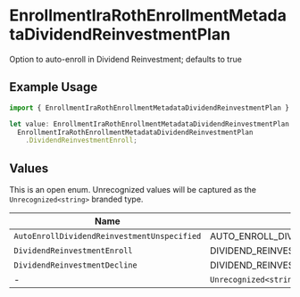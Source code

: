 # EnrollmentIraRothEnrollmentMetadataDividendReinvestmentPlan

Option to auto-enroll in Dividend Reinvestment; defaults to true

## Example Usage

```typescript
import { EnrollmentIraRothEnrollmentMetadataDividendReinvestmentPlan } from "@apexfintechsolutions/ascend-sdk/models/components";

let value: EnrollmentIraRothEnrollmentMetadataDividendReinvestmentPlan =
  EnrollmentIraRothEnrollmentMetadataDividendReinvestmentPlan
    .DividendReinvestmentEnroll;
```

## Values

This is an open enum. Unrecognized values will be captured as the `Unrecognized<string>` branded type.

| Name                                          | Value                                         |
| --------------------------------------------- | --------------------------------------------- |
| `AutoEnrollDividendReinvestmentUnspecified`   | AUTO_ENROLL_DIVIDEND_REINVESTMENT_UNSPECIFIED |
| `DividendReinvestmentEnroll`                  | DIVIDEND_REINVESTMENT_ENROLL                  |
| `DividendReinvestmentDecline`                 | DIVIDEND_REINVESTMENT_DECLINE                 |
| -                                             | `Unrecognized<string>`                        |